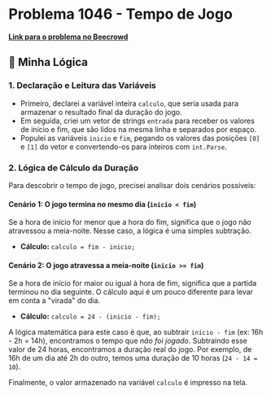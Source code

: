 # Problema 1046 - Tempo de Jogo

**[Link para o problema no Beecrowd](https://www.beecrowd.com.br/judge/pt/problems/view/1046)**

## 🧠 Minha Lógica

### 1. Declaração e Leitura das Variáveis

- Primeiro, declarei a variável inteira `calculo`, que seria usada para armazenar o resultado final da duração do jogo.
- Em seguida, criei um vetor de strings `entrada` para receber os valores de início e fim, que são lidos na mesma linha e separados por espaço.
- Populei as variáveis `inicio` e `fim`, pegando os valores das posições `[0]` e `[1]` do vetor e convertendo-os para inteiros com `int.Parse`.

### 2. Lógica de Cálculo da Duração

Para descobrir o tempo de jogo, precisei analisar dois cenários possíveis:

#### Cenário 1: O jogo termina no mesmo dia (`inicio < fim`)

Se a hora de início for menor que a hora do fim, significa que o jogo não atravessou a meia-noite. Nesse caso, a lógica é uma simples subtração.

- **Cálculo:** `calculo = fim - inicio;`

#### Cenário 2: O jogo atravessa a meia-noite (`inicio >= fim`)

Se a hora de início for maior ou igual à hora de fim, significa que a partida terminou no dia seguinte. O cálculo aqui é um pouco diferente para levar em conta a "virada" do dia.

- **Cálculo:** `calculo = 24 - (inicio - fim);`

A lógica matemática para este caso é que, ao subtrair `inicio - fim` (ex: 16h - 2h = 14h), encontramos o tempo que *não foi jogado*. Subtraindo esse valor de 24 horas, encontramos a duração real do jogo. Por exemplo, de 16h de um dia até 2h do outro, temos uma duração de 10 horas (`24 - 14 = 10`).

Finalmente, o valor armazenado na variável `calculo` é impresso na tela.